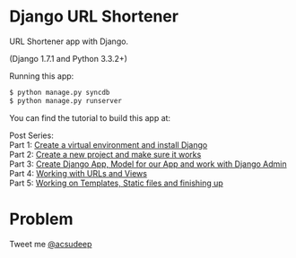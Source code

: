 # Django URL Shortener

URL Shortener app with Django.

(Django 1.7.1 and Python 3.3.2+)


Running this app:

```bash
$ python manage.py syncdb 
$ python manage.py runserver
```

You can find the tutorial to build this app at:

Post Series: <br/>
Part 1: [Create a virtual environment and install Django](https://sudeepacharya.com.np/blog/2015/01/11/urlshortener-with-django-create-virtual-environment-install-django/)<br/>
Part 2: [Create a new project and make sure it works](https://sudeepacharya.com.np/blog/2015/01/12/urlshortener-with-django-creating-new-django-project/)<br/>
Part 3: [Create Django App, Model for our App and work with Django Admin](https://sudeepacharya.com.np/blog/2015/01/13/urlshortener-with-django-creating-app-model/)<br/>
Part 4: [Working with URLs and Views](https://sudeepacharya.com.np/blog/2015/01/14/urlshortener-with-django-urls-and-views/)<br/>
Part 5: [Working on Templates, Static files and finishing up](https://sudeepacharya.com.np/blog/2015/01/15/urlshortener-with-django-working-with-templates/)<br/>

# Problem
Tweet me [@acsudeep](http://twitter.com/acsudeep)
